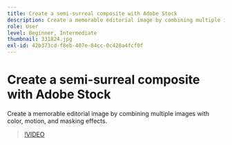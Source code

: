 ```yaml
---
title: Create a semi-surreal composite with Adobe Stock
description: Create a memorable editorial image by combining multiple images with color, motion, and masking effects
role: User
level: Beginner, Intermediate
thumbnail: 331824.jpg
exl-id: 42b373cd-f8eb-407e-84cc-0c428a4fcf0f
---
```

# Create a semi-surreal composite with Adobe Stock

Create a memorable editorial image by combining multiple images with color, motion, and masking effects.

>[!VIDEO](https://video.tv.adobe.com/v/331824?hidetitle=true)

